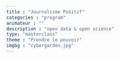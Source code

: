 ```yaml
---
title : "Journalisme Positif"
categories : "program"
animateur : ""
description : "open data & open science"
type: "masterclass"
theme : "Prendre le pouvoir"
imgbg : "cybergarden.jpg"
---
```

